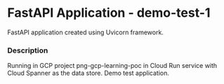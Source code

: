 # FastAPI Application - demo-test-1
FastAPI application created using Uvicorn framework.

### Description
Running in GCP project png-gcp-learning-poc in Cloud Run service with Cloud Spanner as the data store. Demo test application.